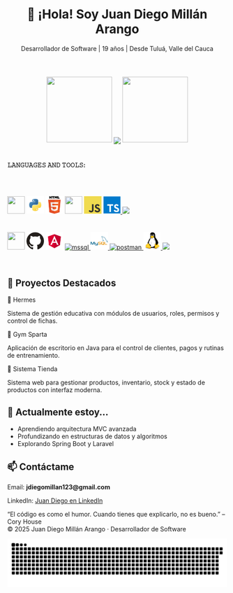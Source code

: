 
<!DOCTYPE html>
<html lang="es">
<head>
  <meta charset="UTF-8">
  <meta name="viewport" content="width=device-width, initial-scale=1">
  <link href="https://fonts.googleapis.com/css2?family=Nunito:wght@300;600;800&display=swap" rel="stylesheet">
  
</head>
<body>

  <header>
    <h1>👋 ¡Hola! Soy Juan Diego Millán Arango</h1>
    <p>Desarrollador de Software | 19 años | Desde Tuluá, Valle del Cauca</p>
  </header>




<p align="center">
  <img height="150" width="150" src="https://github.com/JayantGoel001/JayantGoel001/blob/master/WEBP/left.webp">
  <img align="center" src="https://github-readme-streak-stats.herokuapp.com/?user=JUANDMILLAN&theme=dark&hide_border=true"/>
  <img height="150" width="150" src="https://github.com/JayantGoel001/JayantGoel001/blob/master/WEBP/right.webp">
</p>

#



**𝙻𝙰𝙽𝙶𝚄𝙰𝙶𝙴𝚂 𝙰𝙽𝙳 𝚃𝙾𝙾𝙻𝚂:**  

<br/>
<br/>



<code><img height="40" width="40" src="https://images.vexels.com/media/users/3/166401/isolated/preview/b82aa7ac3f736dd78570dd3fa3fa9e24-java-programming-language-icon-by-vexels.png"></code>
<code><img height="40" width="40" src="https://raw.githubusercontent.com/github/explore/80688e429a7d4ef2fca1e82350fe8e3517d3494d/topics/python/python.png"></code>
<code><img height="40" width="40" src="https://raw.githubusercontent.com/github/explore/80688e429a7d4ef2fca1e82350fe8e3517d3494d/topics/html/html.png"></code>
<code><img height="40" width="40" src="https://cdn.iconscout.com/icon/free/png-256/css-131-722685.png"></code>
<code><img height="40" width="40" src="https://raw.githubusercontent.com/github/explore/80688e429a7d4ef2fca1e82350fe8e3517d3494d/topics/javascript/javascript.png"></code>
<a href="https://www.typescriptlang.org/" target="_blank"> <img src="https://raw.githubusercontent.com/devicons/devicon/master/icons/typescript/typescript-original.svg" alt="typescript" width="40" height="40"/> </a>
<a href="https://skillicons.dev">
    <img src="https://skillicons.dev/icons?i=php&perline=14" />
  </a>

#

<code><img height="40" width="40" src="https://upload.wikimedia.org/wikipedia/commons/thumb/3/3f/Git_icon.svg/1024px-Git_icon.svg.png"></code>
<code><img height="40" width="40" src="https://raw.githubusercontent.com/github/explore/80688e429a7d4ef2fca1e82350fe8e3517d3494d/topics/github-api/github-api.png"></code>
<code><img height="40" width="40" src="https://raw.githubusercontent.com/github/explore/80688e429a7d4ef2fca1e82350fe8e3517d3494d/topics/angular/angular.png"></code>
  <a href="https://www.microsoft.com/en-us/sql-server" target="_blank"> <img src="https://www.svgrepo.com/show/303229/microsoft-sql-server-logo.svg" alt="mssql" width="40" height="40"/> </a> <a href="https://www.mysql.com/" target="_blank"> <img src="https://raw.githubusercontent.com/devicons/devicon/master/icons/mysql/mysql-original-wordmark.svg" alt="mysql" width="40" height="40"/> </a> 
<a href="https://postman.com" target="_blank"> <img src="https://www.vectorlogo.zone/logos/getpostman/getpostman-icon.svg" alt="postman" width="40" height="40"/> </a>
<a href="https://www.linux.org/" target="_blank"> <img src="https://raw.githubusercontent.com/devicons/devicon/master/icons/linux/linux-original.svg" alt="linux" width="40" height="40"/> </a>
<a href="https://skillicons.dev">
    <img src="https://skillicons.dev/icons?i=docker,laravel,vscode,ai&perline=14" />
  </a>


</p>  


<br/>


  <section>
    <h2>📁 Proyectos Destacados</h2>
    <div class="repo">
      <div class="repo-title">🧠 Hermes</div>
      <p>Sistema de gestión educativa con módulos de usuarios, roles, permisos y control de fichas.</p>
    </div>
    <div class="repo">
      <div class="repo-title">💪 Gym Sparta</div>
      <p>Aplicación de escritorio en Java para el control de clientes, pagos y rutinas de entrenamiento.</p>
    </div>
    <div class="repo">
      <div class="repo-title">🛒 Sistema Tienda</div>
      <p>Sistema web para gestionar productos, inventario, stock y estado de productos con interfaz moderna.</p>
    </div>
  </section>

  <section>
    <h2>🌱 Actualmente estoy...</h2>
    <ul>
      <li>Aprendiendo arquitectura MVC avanzada</li>
      <li>Profundizando en estructuras de datos y algoritmos</li>
      <li>Explorando Spring Boot y Laravel</li>
    </ul>
  </section>

  <section>
    <h2>📫 Contáctame</h2>
    <p>Email: <strong>jdiegomillan123@gmail.com</strong></p>
    <p>LinkedIn: <a href="www.linkedin.com/in/juan-diego-millán-arango-02b7282b5" target="_blank">Juan Diego en LinkedIn</a></p>
  </section>

  <div class="quote">
    “El código es como el humor. Cuando tienes que explicarlo, no es bueno.” – Cory House
  </div>

  <footer>
    &copy; 2025 Juan Diego Millán Arango · Desarrollador de Software
  </footer>
  </h4>  
  
![𝙶𝚒𝚝𝚑𝚞𝚋 𝙲𝚘𝚗𝚝𝚛𝚒𝚋𝚞𝚝𝚒𝚘𝚗 𝙶𝚛𝚊𝚙𝚑](https://github.com/JayantGoel001/JayantGoel001/blob/master/github-contribution-grid-snake.svg)

<br/>

</body>
</html>
